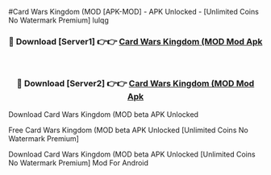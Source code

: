 #Card Wars Kingdom (MOD [APK-MOD] - APK Unlocked - [Unlimited Coins No Watermark Premium] lulqg



<div align="center">

<h3>🔴 Download [Server1] 👉👉 <a href="https://momento.my/?title=Card_Wars_Kingdom_(MOD">Card Wars Kingdom (MOD Mod Apk</a></h3><br>

<h3>🔴 Download [Server2] 👉👉 <a href="https://momento.my/?title=Card_Wars_Kingdom_(MOD">Card Wars Kingdom (MOD Mod Apk</a></h3>
</div>



Download Card Wars Kingdom (MOD beta APK Unlocked

Free Card Wars Kingdom (MOD beta APK Unlocked [Unlimited Coins No Watermark Premium]

Download Card Wars Kingdom (MOD beta APK Unlocked [Unlimited Coins No Watermark Premium] Mod For Android

